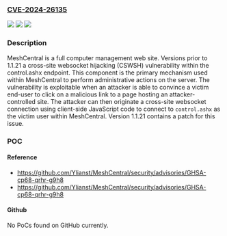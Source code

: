 ### [CVE-2024-26135](https://cve.mitre.org/cgi-bin/cvename.cgi?name=CVE-2024-26135)
![](https://img.shields.io/static/v1?label=Product&message=MeshCentral&color=blue)
![](https://img.shields.io/static/v1?label=Version&message=%3D%20%3C%201.1.21%20&color=brighgreen)
![](https://img.shields.io/static/v1?label=Vulnerability&message=CWE-346%3A%20Origin%20Validation%20Error&color=brighgreen)

### Description

MeshCentral is a full computer management web site. Versions prior to 1.1.21 a cross-site websocket hijacking (CSWSH) vulnerability within the control.ashx endpoint. This component is the primary mechanism used within MeshCentral to perform administrative actions on the server. The vulnerability is exploitable when an attacker is able to convince a victim end-user to click on a malicious link to a page hosting an attacker-controlled site. The attacker can then originate a cross-site websocket connection using client-side JavaScript code to connect to `control.ashx` as the victim user within MeshCentral. Version 1.1.21 contains a patch for this issue.

### POC

#### Reference
- https://github.com/Ylianst/MeshCentral/security/advisories/GHSA-cp68-qrhr-g9h8
- https://github.com/Ylianst/MeshCentral/security/advisories/GHSA-cp68-qrhr-g9h8

#### Github
No PoCs found on GitHub currently.

